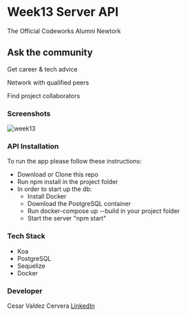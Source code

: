 # Week13 Server API

The Official Codeworks Alumni Newtork

## Ask the community
Get career & tech advice

Network with qualified peers

Find project collaborators

### Screenshots

<img src='.server/screenshots/Week13-screenshot.jpg' alt='week13'>


### API Installation
To run the app please follow these instructions:

* Download or Clone this repo
* Run npm install in the project folder
* In order to start up the db: 
   * Install Docker
   * Download the PostgreSQL container
   * Run docker-compose up --build in your project folder
   * Start the server "npm start" 

### Tech Stack
* Koa
* PostgreSQL
* Sequelize
* Docker

### Developer
Cesar Valdez Cervera [LinkedIn](https://www.linkedin.com/in/cesar-valdez-cervera/)
